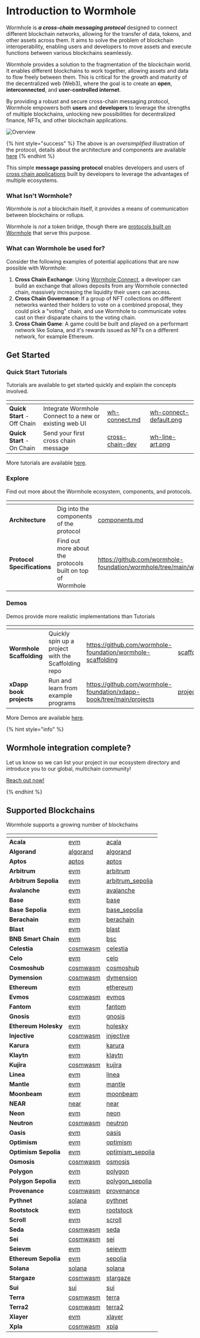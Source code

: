# Introduction to Wormhole

Wormhole is **_a cross-chain messaging protocol_** designed to connect different blockchain networks, allowing for the transfer of data, tokens, and other assets across them. It aims to solve the problem of blockchain interoperability, enabling users and developers to move assets and execute functions between various blockchains seamlessly.

Wormhole provides a solution to the fragmentation of the blockchain world. It enables different blockchains to work together, allowing assets and data to flow freely between them. This is critical for the growth and maturity of the decentralized web (Web3), where the goal is to create an **open**, **interconnected**, and **user-controlled internet**.

By providing a robust and secure cross-chain messaging protocol, Wormhole empowers both **users** and **developers** to leverage the strengths of multiple blockchains, unlocking new possibilities for decentralized finance, NFTs, and other blockchain applications.

![Overview](.gitbook/assets/oversimplified.jpg)

{% hint style="success" %}
The above is an _oversimplified_ illustration of the protocol, details about the architecture and components are available [here](./reference/components/README.md)
{% endhint %}

This simple **message passing protocol** enables developers and users of [cross chain applications](./reference/glossary.md#xdapp) built by developers to leverage the advantages of multiple ecosystems.

### What Isn't Wormhole?

Wormhole is _not_ a blockchain itself, it provides a means of communication between blockchains or rollups.

Wormhole is _not_ a token bridge, though there are [protocols built on Wormhole](https://www.portalbridge.com/#/transfer) that serve this purpose.

### What can Wormhole be used for?

Consider the following examples of potential applications that are now possible with Wormhole:

1. **Cross Chain Exchange**: Using [Wormhole Connect](./tutorials/quick-start/wh-connect.md), a developer can build an exchange that allows deposits from any Wormhole connected chain, massively increasing the liquidity their users can access.
2. **Cross Chain Governance**: If a group of NFT collections on different networks wanted their holders to vote on a combined proposal, they could pick a "voting" chain, and use Wormhole to communicate votes cast on their disparate chains to the voting chain.
3. **Cross Chain Game**: A game could be built and played on a performant network like Solana, and it's rewards issued as NFTs on a different network, for example Ethereum.

## Get Started

### Quick Start Tutorials

Tutorials are available to get started quickly and explain the concepts involved.

<table data-card-size="large" data-view="cards" data-full-width="false"><thead><tr><th></th><th></th><th data-hidden data-card-target data-type="content-ref"></th><th data-hidden data-card-cover data-type="files"></th></tr></thead><tbody><tr><td><strong>Quick Start</strong> - Off Chain</td><td>Integrate Wormhole Connect to a new or existing web UI</td><td><a href="./tutorials/quick-start/wh-connect.md">wh-connect.md</a></td><td><a href=".gitbook/assets/wh-connect-default.png">wh-connect-default.png</a></td></tr><tr><td><strong>Quick Start</strong> - On Chain</td><td>Send your first cross chain message</td><td><a href="./tutorials/quick-start/cross-chain-dev/README.md">cross-chain-dev</a></td><td><a href=".gitbook/assets/wh-line-art.png">wh-line-art.png</a></td></tr></tbody></table>

More tutorials are available [here](./tutorials/quick-start).

### Explore

Find out more about the Wormhole ecosystem, components, and protocols.

<table data-card-size="large" data-view="cards" data-full-width="false"><thead><tr><th></th><th></th><th data-hidden data-card-target data-type="content-ref"></th><th data-hidden data-card-cover data-type="files"></th></tr></thead><tbody><tr><td><strong>Architecture</strong></td><td>Dig into the components of the protocol</td><td><a href="./reference/components/README.md">components.md</a></td><td><a href=".gitbook/assets/detailed-flow.jpg">detailed-flow.jpg</a></td></tr><tr><td><strong>Protocol Specifications</strong></td><td>Find out more about the protocols built on top of Wormhole</td><td><a href="https://github.com/wormhole-foundation/wormhole/tree/main/whitepapers">https://github.com/wormhole-foundation/wormhole/tree/main/whitepapers</a></td><td><a href=".gitbook/assets/protocols.png">protocols.png</a></td></tr></tbody></table>

### Demos

Demos provide more realistic implementations than Tutorials

<table data-card-size="large" data-view="cards" data-full-width="false"><thead><tr><th></th><th></th><th data-hidden data-card-target data-type="content-ref"></th><th data-hidden data-card-cover data-type="files"></th></tr></thead><tbody><tr><td><strong>Wormhole Scaffolding</strong></td><td>Quickly spin up a project with the Scaffolding repo</td><td><a href="https://github.com/wormhole-foundation/wormhole-scaffolding">https://github.com/wormhole-foundation/wormhole-scaffolding</a></td><td><a href=".gitbook/assets/scaffolding.jpg">scaffolding.jpg</a></td></tr><tr><td><strong>xDapp book projects</strong></td><td>Run and learn from example programs</td><td><a href="https://github.com/wormhole-foundation/xdapp-book/tree/main/projects">https://github.com/wormhole-foundation/xdapp-book/tree/main/projects</a></td><td><a href=".gitbook/assets/projects.png">projects.png</a></td></tr></tbody></table>

More Demos are available [here](./tutorials/demos.md).

{% hint style="info" %}

## Wormhole integration complete?

Let us know so we can list your project in our ecosystem directory and introduce you to our global, multichain community!

[Reach out now!](https://forms.clickup.com/45049775/f/1aytxf-10244/JKYWRUQ70AUI99F32Q)

{% endhint %}

## Supported Blockchains

Wormhole supports a growing number of blockchains

<table data-view="cards" data-full-width="false"><thead><tr><th></th><th data-hidden data-card-target data-type="content-ref"></th><th data-hidden data-card-cover data-type="files"></th></tr></thead><tbody>

<!--SUPPORTED_BLOCKCHAIN_CARDS-->
<tr>
    <td><strong>Acala</strong></td>
    <td><a href="./blockchain-environments/evm/README.md#acala">evm</a></td>
    <td><a href="./.gitbook/assets/chain-icons/acala.svg">acala</a></td>
</tr>
<tr>
    <td><strong>Algorand</strong></td>
    <td><a href="./blockchain-environments/algorand/README.md#algorand">algorand</a></td>
    <td><a href="./.gitbook/assets/chain-icons/algorand.svg">algorand</a></td>
</tr>
<tr>
    <td><strong>Aptos</strong></td>
    <td><a href="./blockchain-environments/aptos/README.md#aptos">aptos</a></td>
    <td><a href="./.gitbook/assets/chain-icons/aptos.svg">aptos</a></td>
</tr>
<tr>
    <td><strong>Arbitrum</strong></td>
    <td><a href="./blockchain-environments/evm/README.md#arbitrum">evm</a></td>
    <td><a href="./.gitbook/assets/chain-icons/arbitrum.svg">arbitrum</a></td>
</tr>
<tr>
    <td><strong>Arbitrum Sepolia</strong></td>
    <td><a href="./blockchain-environments/evm/README.md#arbitrum_sepolia">evm</a></td>
    <td><a href="./.gitbook/assets/chain-icons/arbitrum_sepolia.svg">arbitrum_sepolia</a></td>
</tr>
<tr>
    <td><strong>Avalanche</strong></td>
    <td><a href="./blockchain-environments/evm/README.md#avalanche">evm</a></td>
    <td><a href="./.gitbook/assets/chain-icons/avalanche.svg">avalanche</a></td>
</tr>
<tr>
    <td><strong>Base</strong></td>
    <td><a href="./blockchain-environments/evm/README.md#base">evm</a></td>
    <td><a href="./.gitbook/assets/chain-icons/base.svg">base</a></td>
</tr>
<tr>
    <td><strong>Base Sepolia</strong></td>
    <td><a href="./blockchain-environments/evm/README.md#base_sepolia">evm</a></td>
    <td><a href="./.gitbook/assets/chain-icons/base_sepolia.svg">base_sepolia</a></td>
</tr>
<tr>
    <td><strong>Berachain</strong></td>
    <td><a href="./blockchain-environments/evm/README.md#berachain">evm</a></td>
    <td><a href="./.gitbook/assets/chain-icons/berachain.svg">berachain</a></td>
</tr>
<tr>
    <td><strong>Blast</strong></td>
    <td><a href="./blockchain-environments/evm/README.md#blast">evm</a></td>
    <td><a href="./.gitbook/assets/chain-icons/blast.svg">blast</a></td>
</tr>
<tr>
    <td><strong>BNB Smart Chain</strong></td>
    <td><a href="./blockchain-environments/evm/README.md#bsc">evm</a></td>
    <td><a href="./.gitbook/assets/chain-icons/bsc.svg">bsc</a></td>
</tr>
<tr>
    <td><strong>Celestia</strong></td>
    <td><a href="./blockchain-environments/cosmwasm/README.md#celestia">cosmwasm</a></td>
    <td><a href="./.gitbook/assets/chain-icons/celestia.svg">celestia</a></td>
</tr>
<tr>
    <td><strong>Celo</strong></td>
    <td><a href="./blockchain-environments/evm/README.md#celo">evm</a></td>
    <td><a href="./.gitbook/assets/chain-icons/celo.svg">celo</a></td>
</tr>
<tr>
    <td><strong>Cosmoshub</strong></td>
    <td><a href="./blockchain-environments/cosmwasm/README.md#cosmoshub">cosmwasm</a></td>
    <td><a href="./.gitbook/assets/chain-icons/cosmoshub.svg">cosmoshub</a></td>
</tr>
<tr>
    <td><strong>Dymension</strong></td>
    <td><a href="./blockchain-environments/cosmwasm/README.md#dymension">cosmwasm</a></td>
    <td><a href="./.gitbook/assets/chain-icons/dymension.svg">dymension</a></td>
</tr>
<tr>
    <td><strong>Ethereum</strong></td>
    <td><a href="./blockchain-environments/evm/README.md#ethereum">evm</a></td>
    <td><a href="./.gitbook/assets/chain-icons/ethereum.svg">ethereum</a></td>
</tr>
<tr>
    <td><strong>Evmos</strong></td>
    <td><a href="./blockchain-environments/cosmwasm/README.md#evmos">cosmwasm</a></td>
    <td><a href="./.gitbook/assets/chain-icons/evmos.svg">evmos</a></td>
</tr>
<tr>
    <td><strong>Fantom</strong></td>
    <td><a href="./blockchain-environments/evm/README.md#fantom">evm</a></td>
    <td><a href="./.gitbook/assets/chain-icons/fantom.svg">fantom</a></td>
</tr>
<tr>
    <td><strong>Gnosis</strong></td>
    <td><a href="./blockchain-environments/evm/README.md#gnosis">evm</a></td>
    <td><a href="./.gitbook/assets/chain-icons/gnosis.svg">gnosis</a></td>
</tr>
<tr>
    <td><strong>Ethereum Holesky</strong></td>
    <td><a href="./blockchain-environments/evm/README.md#holesky">evm</a></td>
    <td><a href="./.gitbook/assets/chain-icons/holesky.svg">holesky</a></td>
</tr>
<tr>
    <td><strong>Injective</strong></td>
    <td><a href="./blockchain-environments/cosmwasm/README.md#injective">cosmwasm</a></td>
    <td><a href="./.gitbook/assets/chain-icons/injective.svg">injective</a></td>
</tr>
<tr>
    <td><strong>Karura</strong></td>
    <td><a href="./blockchain-environments/evm/README.md#karura">evm</a></td>
    <td><a href="./.gitbook/assets/chain-icons/karura.svg">karura</a></td>
</tr>
<tr>
    <td><strong>Klaytn</strong></td>
    <td><a href="./blockchain-environments/evm/README.md#klaytn">evm</a></td>
    <td><a href="./.gitbook/assets/chain-icons/klaytn.svg">klaytn</a></td>
</tr>
<tr>
    <td><strong>Kujira</strong></td>
    <td><a href="./blockchain-environments/cosmwasm/README.md#kujira">cosmwasm</a></td>
    <td><a href="./.gitbook/assets/chain-icons/kujira.svg">kujira</a></td>
</tr>
<tr>
    <td><strong>Linea</strong></td>
    <td><a href="./blockchain-environments/evm/README.md#linea">evm</a></td>
    <td><a href="./.gitbook/assets/chain-icons/linea.svg">linea</a></td>
</tr>
<tr>
    <td><strong>Mantle</strong></td>
    <td><a href="./blockchain-environments/evm/README.md#mantle">evm</a></td>
    <td><a href="./.gitbook/assets/chain-icons/mantle.svg">mantle</a></td>
</tr>
<tr>
    <td><strong>Moonbeam</strong></td>
    <td><a href="./blockchain-environments/evm/README.md#moonbeam">evm</a></td>
    <td><a href="./.gitbook/assets/chain-icons/moonbeam.svg">moonbeam</a></td>
</tr>
<tr>
    <td><strong>NEAR</strong></td>
    <td><a href="./blockchain-environments/near/README.md#near">near</a></td>
    <td><a href="./.gitbook/assets/chain-icons/near.svg">near</a></td>
</tr>
<tr>
    <td><strong>Neon</strong></td>
    <td><a href="./blockchain-environments/evm/README.md#neon">evm</a></td>
    <td><a href="./.gitbook/assets/chain-icons/neon.svg">neon</a></td>
</tr>
<tr>
    <td><strong>Neutron</strong></td>
    <td><a href="./blockchain-environments/cosmwasm/README.md#neutron">cosmwasm</a></td>
    <td><a href="./.gitbook/assets/chain-icons/neutron.svg">neutron</a></td>
</tr>
<tr>
    <td><strong>Oasis</strong></td>
    <td><a href="./blockchain-environments/evm/README.md#oasis">evm</a></td>
    <td><a href="./.gitbook/assets/chain-icons/oasis.svg">oasis</a></td>
</tr>
<tr>
    <td><strong>Optimism</strong></td>
    <td><a href="./blockchain-environments/evm/README.md#optimism">evm</a></td>
    <td><a href="./.gitbook/assets/chain-icons/optimism.svg">optimism</a></td>
</tr>
<tr>
    <td><strong>Optimism Sepolia</strong></td>
    <td><a href="./blockchain-environments/evm/README.md#optimism_sepolia">evm</a></td>
    <td><a href="./.gitbook/assets/chain-icons/optimism_sepolia.svg">optimism_sepolia</a></td>
</tr>
<tr>
    <td><strong>Osmosis</strong></td>
    <td><a href="./blockchain-environments/cosmwasm/README.md#osmosis">cosmwasm</a></td>
    <td><a href="./.gitbook/assets/chain-icons/osmosis.svg">osmosis</a></td>
</tr>
<tr>
    <td><strong>Polygon</strong></td>
    <td><a href="./blockchain-environments/evm/README.md#polygon">evm</a></td>
    <td><a href="./.gitbook/assets/chain-icons/polygon.svg">polygon</a></td>
</tr>
<tr>
    <td><strong>Polygon Sepolia</strong></td>
    <td><a href="./blockchain-environments/evm/README.md#polygon_sepolia">evm</a></td>
    <td><a href="./.gitbook/assets/chain-icons/polygon_sepolia.svg">polygon_sepolia</a></td>
</tr>
<tr>
    <td><strong>Provenance</strong></td>
    <td><a href="./blockchain-environments/cosmwasm/README.md#provenance">cosmwasm</a></td>
    <td><a href="./.gitbook/assets/chain-icons/provenance.svg">provenance</a></td>
</tr>
<tr>
    <td><strong>Pythnet</strong></td>
    <td><a href="./blockchain-environments/solana/README.md#pythnet">solana</a></td>
    <td><a href="./.gitbook/assets/chain-icons/pythnet.svg">pythnet</a></td>
</tr>
<tr>
    <td><strong>Rootstock</strong></td>
    <td><a href="./blockchain-environments/evm/README.md#rootstock">evm</a></td>
    <td><a href="./.gitbook/assets/chain-icons/rootstock.svg">rootstock</a></td>
</tr>
<tr>
    <td><strong>Scroll</strong></td>
    <td><a href="./blockchain-environments/evm/README.md#scroll">evm</a></td>
    <td><a href="./.gitbook/assets/chain-icons/scroll.svg">scroll</a></td>
</tr>
<tr>
    <td><strong>Seda</strong></td>
    <td><a href="./blockchain-environments/cosmwasm/README.md#seda">cosmwasm</a></td>
    <td><a href="./.gitbook/assets/chain-icons/seda.svg">seda</a></td>
</tr>
<tr>
    <td><strong>Sei</strong></td>
    <td><a href="./blockchain-environments/cosmwasm/README.md#sei">cosmwasm</a></td>
    <td><a href="./.gitbook/assets/chain-icons/sei.svg">sei</a></td>
</tr>
<tr>
    <td><strong>Seievm</strong></td>
    <td><a href="./blockchain-environments/evm/README.md#seievm">evm</a></td>
    <td><a href="./.gitbook/assets/chain-icons/seievm.svg">seievm</a></td>
</tr>
<tr>
    <td><strong>Ethereum Sepolia</strong></td>
    <td><a href="./blockchain-environments/evm/README.md#sepolia">evm</a></td>
    <td><a href="./.gitbook/assets/chain-icons/sepolia.svg">sepolia</a></td>
</tr>
<tr>
    <td><strong>Solana</strong></td>
    <td><a href="./blockchain-environments/solana/README.md#solana">solana</a></td>
    <td><a href="./.gitbook/assets/chain-icons/solana.svg">solana</a></td>
</tr>
<tr>
    <td><strong>Stargaze</strong></td>
    <td><a href="./blockchain-environments/cosmwasm/README.md#stargaze">cosmwasm</a></td>
    <td><a href="./.gitbook/assets/chain-icons/stargaze.svg">stargaze</a></td>
</tr>
<tr>
    <td><strong>Sui</strong></td>
    <td><a href="./blockchain-environments/sui/README.md#sui">sui</a></td>
    <td><a href="./.gitbook/assets/chain-icons/sui.svg">sui</a></td>
</tr>
<tr>
    <td><strong>Terra</strong></td>
    <td><a href="./blockchain-environments/cosmwasm/README.md#terra">cosmwasm</a></td>
    <td><a href="./.gitbook/assets/chain-icons/terra.svg">terra</a></td>
</tr>
<tr>
    <td><strong>Terra2</strong></td>
    <td><a href="./blockchain-environments/cosmwasm/README.md#terra2">cosmwasm</a></td>
    <td><a href="./.gitbook/assets/chain-icons/terra2.svg">terra2</a></td>
</tr>
<tr>
    <td><strong>Xlayer</strong></td>
    <td><a href="./blockchain-environments/evm/README.md#xlayer">evm</a></td>
    <td><a href="./.gitbook/assets/chain-icons/xlayer.svg">xlayer</a></td>
</tr>
<tr>
    <td><strong>Xpla</strong></td>
    <td><a href="./blockchain-environments/cosmwasm/README.md#xpla">cosmwasm</a></td>
    <td><a href="./.gitbook/assets/chain-icons/xpla.svg">xpla</a></td>
</tr>
<!--SUPPORTED_BLOCKCHAIN_CARDS-->

</tbody></table>
